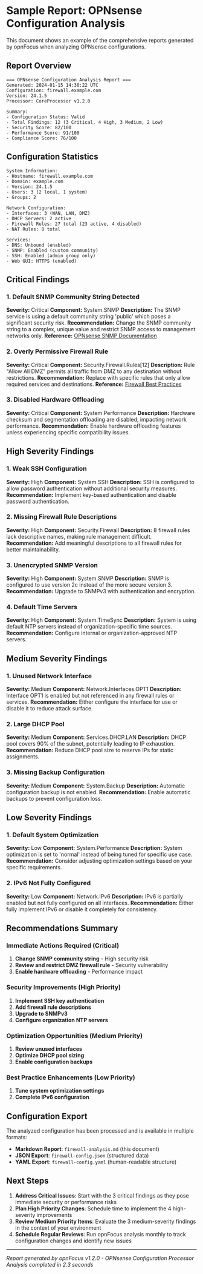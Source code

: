 # Sample Report: OPNsense Configuration Analysis

This document shows an example of the comprehensive reports generated by opnFocus when analyzing OPNsense configurations.

## Report Overview

```
=== OPNsense Configuration Analysis Report ===
Generated: 2024-01-15 14:30:22 UTC
Configuration: firewall.example.com
Version: 24.1.5
Processor: CoreProcessor v1.2.0

Summary:
- Configuration Status: Valid
- Total Findings: 12 (3 Critical, 4 High, 3 Medium, 2 Low)
- Security Score: 82/100
- Performance Score: 91/100
- Compliance Score: 76/100
```

## Configuration Statistics

```
System Information:
- Hostname: firewall.example.com
- Domain: example.com
- Version: 24.1.5
- Users: 3 (2 local, 1 system)
- Groups: 2

Network Configuration:
- Interfaces: 3 (WAN, LAN, DMZ)
- DHCP Servers: 2 active
- Firewall Rules: 27 total (23 active, 4 disabled)
- NAT Rules: 8 total

Services:
- DNS: Unbound (enabled)
- SNMP: Enabled (custom community)
- SSH: Enabled (admin group only)
- Web GUI: HTTPS (enabled)
```

## Critical Findings

### 1. Default SNMP Community String Detected

**Severity:** Critical
**Component:** System.SNMP
**Description:** The SNMP service is using a default community string 'public' which poses a significant security risk.
**Recommendation:** Change the SNMP community string to a complex, unique value and restrict SNMP access to management networks only.
**Reference:** [OPNsense SNMP Documentation](https://docs.opnsense.org/manual/diagnostics_snmp.html)

### 2. Overly Permissive Firewall Rule

**Severity:** Critical
**Component:** Security.Firewall.Rules[12]
**Description:** Rule "Allow All DMZ" permits all traffic from DMZ to any destination without restrictions.
**Recommendation:** Replace with specific rules that only allow required services and destinations.
**Reference:** [Firewall Best Practices](https://docs.opnsense.org/manual/firewall.html)

### 3. Disabled Hardware Offloading

**Severity:** Critical
**Component:** System.Performance
**Description:** Hardware checksum and segmentation offloading are disabled, impacting network performance.
**Recommendation:** Enable hardware offloading features unless experiencing specific compatibility issues.

## High Severity Findings

### 1. Weak SSH Configuration

**Severity:** High
**Component:** System.SSH
**Description:** SSH is configured to allow password authentication without additional security measures.
**Recommendation:** Implement key-based authentication and disable password authentication.

### 2. Missing Firewall Rule Descriptions

**Severity:** High
**Component:** Security.Firewall
**Description:** 8 firewall rules lack descriptive names, making rule management difficult.
**Recommendation:** Add meaningful descriptions to all firewall rules for better maintainability.

### 3. Unencrypted SNMP Version

**Severity:** High
**Component:** System.SNMP
**Description:** SNMP is configured to use version 2c instead of the more secure version 3.
**Recommendation:** Upgrade to SNMPv3 with authentication and encryption.

### 4. Default Time Servers

**Severity:** High
**Component:** System.TimeSync
**Description:** System is using default NTP servers instead of organization-specific time sources.
**Recommendation:** Configure internal or organization-approved NTP servers.

## Medium Severity Findings

### 1. Unused Network Interface

**Severity:** Medium
**Component:** Network.Interfaces.OPT1
**Description:** Interface OPT1 is enabled but not referenced in any firewall rules or services.
**Recommendation:** Either configure the interface for use or disable it to reduce attack surface.

### 2. Large DHCP Pool

**Severity:** Medium
**Component:** Services.DHCP.LAN
**Description:** DHCP pool covers 90% of the subnet, potentially leading to IP exhaustion.
**Recommendation:** Reduce DHCP pool size to reserve IPs for static assignments.

### 3. Missing Backup Configuration

**Severity:** Medium
**Component:** System.Backup
**Description:** Automatic configuration backup is not enabled.
**Recommendation:** Enable automatic backups to prevent configuration loss.

## Low Severity Findings

### 1. Default System Optimization

**Severity:** Low
**Component:** System.Performance
**Description:** System optimization is set to 'normal' instead of being tuned for specific use case.
**Recommendation:** Consider adjusting optimization settings based on your specific requirements.

### 2. IPv6 Not Fully Configured

**Severity:** Low
**Component:** Network.IPv6
**Description:** IPv6 is partially enabled but not fully configured on all interfaces.
**Recommendation:** Either fully implement IPv6 or disable it completely for consistency.

## Recommendations Summary

### Immediate Actions Required (Critical)

1. **Change SNMP community string** - High security risk
2. **Review and restrict DMZ firewall rule** - Security vulnerability
3. **Enable hardware offloading** - Performance impact

### Security Improvements (High Priority)

1. **Implement SSH key authentication**
2. **Add firewall rule descriptions**
3. **Upgrade to SNMPv3**
4. **Configure organization NTP servers**

### Optimization Opportunities (Medium Priority)

1. **Review unused interfaces**
2. **Optimize DHCP pool sizing**
3. **Enable configuration backups**

### Best Practice Enhancements (Low Priority)

1. **Tune system optimization settings**
2. **Complete IPv6 configuration**

## Configuration Export

The analyzed configuration has been processed and is available in multiple formats:

- **Markdown Report**: `firewall-analysis.md` (this document)
- **JSON Export**: `firewall-config.json` (structured data)
- **YAML Export**: `firewall-config.yaml` (human-readable structure)

## Next Steps

1. **Address Critical Issues**: Start with the 3 critical findings as they pose immediate security or performance risks
2. **Plan High Priority Changes**: Schedule time to implement the 4 high-severity improvements
3. **Review Medium Priority Items**: Evaluate the 3 medium-severity findings in the context of your environment
4. **Schedule Regular Reviews**: Run opnFocus analysis monthly to track configuration changes and identify new issues

---

*Report generated by opnFocus v1.2.0 - OPNsense Configuration Processor*
*Analysis completed in 2.3 seconds*
